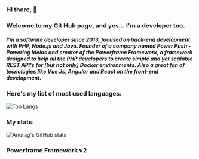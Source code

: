 ### Hi there, 👋
### Welcome to my Git Hub page, and yes... I'm a developer too.

##### I'm a software developer since 2013, focused on back-end development with PHP, Node.js and Java. Founder of a company named Power Push - Powering Ideias and creator of the Powerframe Framework, a framework designed to help all the PHP developers to create simple and yet scalable REST API's for (but not only) Docker environments. Also a great fan of tecnologies like Vue Js, Angular and React on the front-end development. 

### Here's my list of most used languages:
[![Top Langs](https://github-readme-stats.vercel.app/api/top-langs/?username=RenanSouzaRodrigues&count_private=true&show_icons=true&theme=dark&layout=compact)](https://github.com/anuraghazra/github-readme-stats)

### My stats:
![Anurag's GitHub stats](https://github-readme-stats.vercel.app/api?username=RenanSouzaRodrigues&show_icons=true&theme=dark)

### Powerframe Framework v2

